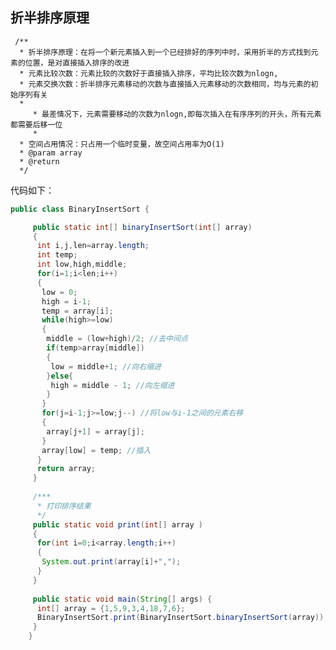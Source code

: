 ## 折半排序原理
	 /** 
	  * 折半排序原理：在将一个新元素插入到一个已经排好的序列中时，采用折半的方式找到元素的位置，是对直接插入排序的改进 
	  * 元素比较次数：元素比较的次数好于直接插入排序，平均比较次数为nlogn, 
	  * 元素交换次数：折半排序元素移动的次数与直接插入元素移动的次数相同，均与元素的初始序列有关 
	  * 
	     * 最差情况下，元素需要移动的次数为nlogn,即每次插入在有序序列的开头，所有元素都需要后移一位 
	     * 
	  * 空间占用情况：只占用一个临时变量，故空间占用率为O(1) 
	  * @param array 
	  * @return 
	  */  
代码如下：
```java
public class BinaryInsertSort {   

	 public static int[] binaryInsertSort(int[] array)  
	 {  
	  int i,j,len=array.length;  
	  int temp;  
	  int low,high,middle;  
	  for(i=1;i<len;i++)  
	  {  
	   low = 0;  
	   high = i-1;  
	   temp = array[i];  
	   while(high>=low)  
	   {  
	    middle = (low+high)/2; //去中间点  
	    if(temp>array[middle])  
	    {  
	     low = middle+1; //向右缩进  
	    }else{  
	     high = middle - 1; //向左缩进  
	    }  
	   }  
	   for(j=i-1;j>=low;j--) //将low与i-1之间的元素右移  
	   {  
	    array[j+1] = array[j];  
	   }  
	   array[low] = temp; //插入  
	  }  
	  return array;  
	 }  
	   
	 /*** 
	  * 打印排序结果 
	  */  
	 public static void print(int[] array )  
	 {  
	  for(int i=0;i<array.length;i++)  
	  {  
	   System.out.print(array[i]+",");  
	  }  
	 }  
	   
	 public static void main(String[] args) {  
	  int[] array = {1,5,9,3,4,18,7,6};  
	  BinaryInsertSort.print(BinaryInsertSort.binaryInsertSort(array));  
	 }  
	}  

```
